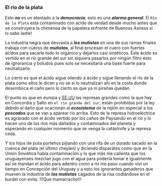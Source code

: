 ### El río de la plata

Esto ***no*** es un atentado a la ***democracia***, esto es una ***alarma general***.
El ```Rìo de la Plata``` está contaminado con ácido de verdad desde mucho
antes que se construyera la chimenea de la papelera enfrente de 
Buenoss Asiress si lo sabe ladre! 

La industria negra que desvasta a ***los mutistas*** en una de sus ramas 
finales trabaja con cueros de ***mutistas***, al final procesan el cuero 
con fuertes ácidos para sacarle todo lo orgánico y dejarlos casi 
sintéticos. Éste ácido es vertido en el río grande del sur sin siquiera
pasarlos por ningún filtro ésto de ignorancia y boludos pues solo se 
necesitaría una base fuerte para neutralizarlo.

Lo cierto es que el ácido sigue oliendo a ácido y sigue llenando el
río de la plata como ellos le dicen y no se si lo neutralizan ahí en la 
costa donde desemboca el caño pero lo cierto es que ya ni pirañas quedan.

El punto es que en europa y [EE.UU](http://atdhe.net) las represas grandes como la que hay
en Concordia y Salto en ```el río grande del sur```, están prohibidas por la
ley debido al daño que ocacionan al ***ecosistema*** de la rejión en especial
a los ***pescados*** que se van a aparear río arriba. Esto de la represa 
hidroeléctrica es agravado con el ácido vertido por los caños de Paysandú
en el río y lo hacen uno de los ríos más dañados y contaminados del
planeta y esperando en cualquier momento que se venga la catástrofe y la represa ceda.

Y los hijos de puta porteños pijiando con una rifa de un dorado sacado
en la cuenca del plata (el último cheyien) y diciendo disparátes como
que en la Unión Soviética había contaminación y lo que más me calienta
que los uruguayenses mezclan jugo con el agua para poderla tomar e
igualmente así se mandan el ácido para adentro como a mi me paso cuando
viví un tiempo en Concepción del Uruguay y a esto los ignorantes
ganaderos que mueven la industria de ***los mutistas*** cagados de la risa
codiándose en el burdel con evita. !!!Que mamarracho!!!
